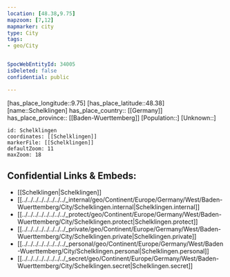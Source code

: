 ```yaml
---
location: [48.38,9.75] 
mapzoom: [7,12] 
mapmarker: city 
type: City
tags:
- geo/City


SpocWebEntityId: 34005
isDeleted: false
confidential: public

---
```

[has_place_longitude::9.75] 
[has_place_latitude::48.38] 
[name::Schelklingen] 
has_place_country:: [[Germany]]  
has_place_province:: [[Baden-Wuerttemberg]] 
[Population::] 
[Unknown::] 


```leaflet
id: Schelklingen
coordinates: [[Schelklingen]] 
markerFile: [[Schelklingen]] 
defaultZoom: 11 
maxZoom: 18
```


## Confidential Links & Embeds: 
- [[Schelklingen|Schelklingen]]  
- [[../../../../../../../../_internal/geo/Continent/Europe/Germany/West/Baden-Wuerttemberg/City/Schelklingen.internal|Schelklingen.internal]] 
- [[../../../../../../../../_protect/geo/Continent/Europe/Germany/West/Baden-Wuerttemberg/City/Schelklingen.protect|Schelklingen.protect]] 
- [[../../../../../../../../_private/geo/Continent/Europe/Germany/West/Baden-Wuerttemberg/City/Schelklingen.private|Schelklingen.private]] 
- [[../../../../../../../../_personal/geo/Continent/Europe/Germany/West/Baden-Wuerttemberg/City/Schelklingen.personal|Schelklingen.personal]] 
- [[../../../../../../../../_secret/geo/Continent/Europe/Germany/West/Baden-Wuerttemberg/City/Schelklingen.secret|Schelklingen.secret]] 
